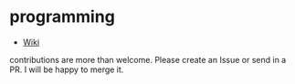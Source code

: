 # programming

* [Wiki](https://github.com/anilmuppalla/programming/wiki)

contributions are more than welcome. Please create an Issue or 
send in a PR. I will be happy to merge it. 